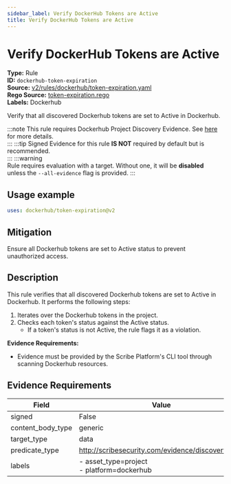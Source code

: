 ```yaml
---
sidebar_label: Verify DockerHub Tokens are Active
title: Verify DockerHub Tokens are Active
---  
```

# Verify DockerHub Tokens are Active  
**Type:** Rule  
**ID:** `dockerhub-token-expiration`  
**Source:** [v2/rules/dockerhub/token-expiration.yaml](https://github.com/scribe-public/sample-policies/blob/main/v2/rules/dockerhub/token-expiration.yaml)  
**Rego Source:** [token-expiration.rego](https://github.com/scribe-public/sample-policies/blob/main/v2/rules/dockerhub/token-expiration.rego)  
**Labels:** Dockerhub  

Verify that all discovered Dockerhub tokens are set to Active in Dockerhub.

:::note 
This rule requires Dockerhub Project Discovery Evidence. See [here](https://deploy-preview-299--scribe-security.netlify.app/docs/platforms/discover#dockerhub-discovery) for more details.  
::: 
:::tip 
Signed Evidence for this rule **IS NOT** required by default but is recommended.  
::: 
:::warning  
Rule requires evaluation with a target. Without one, it will be **disabled** unless the `--all-evidence` flag is provided.
::: 

## Usage example

```yaml
uses: dockerhub/token-expiration@v2
```

## Mitigation  
Ensure all Dockerhub tokens are set to Active status to prevent unauthorized access.


## Description  
This rule verifies that all discovered Dockerhub tokens are set to Active in Dockerhub.
It performs the following steps:

1. Iterates over the Dockerhub tokens in the project.
2. Checks each token's status against the Active status.
   - If a token's status is not Active, the rule flags it as a violation.

**Evidence Requirements:**
- Evidence must be provided by the Scribe Platform's CLI tool through scanning Dockerhub resources.

## Evidence Requirements  
| Field | Value |
|-------|-------|
| signed | False |
| content_body_type | generic |
| target_type | data |
| predicate_type | http://scribesecurity.com/evidence/discovery/v0.1 |
| labels | - asset_type=project<br/>- platform=dockerhub |

